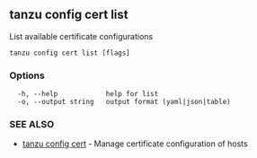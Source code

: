 ## tanzu config cert list

List available certificate configurations

```
tanzu config cert list [flags]
```

### Options

```
  -h, --help            help for list
  -o, --output string   output format (yaml|json|table)
```

### SEE ALSO

* [tanzu config cert](tanzu_config_cert.md)	 - Manage certificate configuration of hosts

